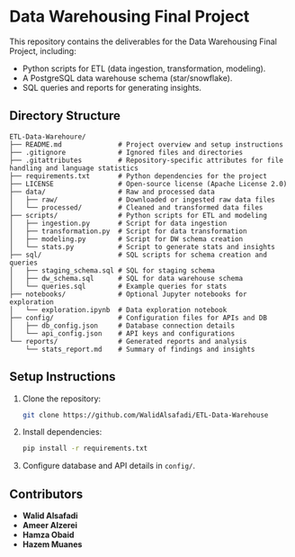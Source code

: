 # Data Warehousing Final Project

This repository contains the deliverables for the Data Warehousing Final Project, including:
- Python scripts for ETL (data ingestion, transformation, modeling).
- A PostgreSQL data warehouse schema (star/snowflake).
- SQL queries and reports for generating insights.

## Directory Structure
```
ETL-Data-Warehoure/
├── README.md              # Project overview and setup instructions
├── .gitignore             # Ignored files and directories
├── .gitattributes         # Repository-specific attributes for file handling and language statistics
├── requirements.txt       # Python dependencies for the project
├── LICENSE                # Open-source license (Apache License 2.0)
├── data/                  # Raw and processed data
│   ├── raw/               # Downloaded or ingested raw data files
│   └── processed/         # Cleaned and transformed data files
├── scripts/               # Python scripts for ETL and modeling
│   ├── ingestion.py       # Script for data ingestion
│   ├── transformation.py  # Script for data transformation
│   ├── modeling.py        # Script for DW schema creation
│   └── stats.py           # Script to generate stats and insights
├── sql/                   # SQL scripts for schema creation and queries
│   ├── staging_schema.sql # SQL for staging schema
│   ├── dw_schema.sql      # SQL for data warehouse schema
│   └── queries.sql        # Example queries for stats
├── notebooks/             # Optional Jupyter notebooks for exploration
│   └── exploration.ipynb  # Data exploration notebook
├── config/                # Configuration files for APIs and DB
│   ├── db_config.json     # Database connection details
│   └── api_config.json    # API keys and configurations
└── reports/               # Generated reports and analysis
    └── stats_report.md    # Summary of findings and insights
```
## Setup Instructions
1. Clone the repository:
   ```bash
   git clone https://github.com/WalidAlsafadi/ETL-Data-Warehouse
   ```

2. Install dependencies:
   ```bash
   pip install -r requirements.txt
   ```

3. Configure database and API details in `config/`.

## Contributors

- **Walid Alsafadi**
- **Ameer Alzerei**
- **Hamza Obaid**
- **Hazem Muanes**
